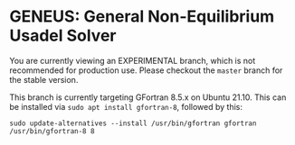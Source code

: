 # GENEUS: General Non-Equilibrium Usadel Solver

You are currently viewing an EXPERIMENTAL branch, which is not recommended for
production use. Please checkout the `master` branch for the stable version.

This branch is currently targeting GFortran 8.5.x on Ubuntu 21.10. This
can be installed via `sudo apt install gfortran-8`, followed by this:

	sudo update-alternatives --install /usr/bin/gfortran gfortran /usr/bin/gfortran-8 8

